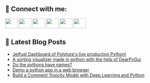 ## 🔎 Connect with me:
[<img height="32" width="40" src="https://cdn.jsdelivr.net/npm/simple-icons@v5/icons/telegram.svg" />](https://t.me/bullbesh)
[<img height="32" width="40" src="https://cdn.jsdelivr.net/npm/simple-icons@v5/icons/vk.svg" />](https://vk.com/bullbesh)
[<img height="32" width="40" src="https://cdn.jsdelivr.net/npm/simple-icons@v5/icons/twitter.svg" />](https://twitter.com/bullbesh1)
[<img height="32" width="40" src="https://cdn.jsdelivr.net/npm/simple-icons@v5/icons/instagram.svg" />](https://www.instagram.com/bullbesh)
[<img height="32" width="40" src="https://cdn.jsdelivr.net/npm/simple-icons@v5/icons/reddit.svg" />](https://www.reddit.com/user/bullbesh)
[<img height="32" width="40" src="https://cdn.jsdelivr.net/npm/simple-icons@v5/icons/youtube.svg" />](https://www.youtube.com/channel/UCtfjRs6uzgq5mfm8S06WTcg)

## 📕 Latest Blog Posts
<!-- BLOG-POST-LIST:START -->
- [Jetfuel Dashboard of Polyture&#39;s live production Python!](https://www.reddit.com/r/Python/comments/ue22as/jetfuel_dashboard_of_polytures_live_production/)
- [A sorting visualizer made in python with the help of DearPyGui](https://www.reddit.com/r/Python/comments/ue1dhe/a_sorting_visualizer_made_in_python_with_the_help/)
- [Do the pythons have names?](https://www.reddit.com/r/Python/comments/ue18y6/do_the_pythons_have_names/)
- [Demo a python app in a web browser](https://www.reddit.com/r/Python/comments/udzqyt/demo_a_python_app_in_a_web_browser/)
- [Build a Comment Toxicity Model with Deep Learning and Python](https://www.reddit.com/r/Python/comments/udzgw0/build_a_comment_toxicity_model_with_deep_learning/)
<!-- BLOG-POST-LIST:END -->
